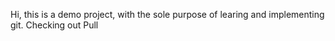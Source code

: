 Hi, this is a demo project, with the sole purpose of learing and implementing git.
Checking out Pull
